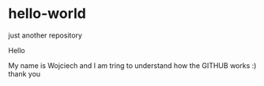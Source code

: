 # hello-world
just another repository

Hello 

My name is Wojciech and I am tring to  understand how the GITHUB works :) 
thank you 
